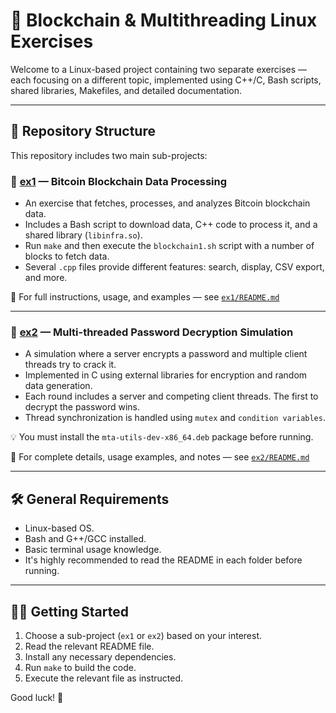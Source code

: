 # 🧩 Blockchain & Multithreading Linux Exercises

Welcome to a Linux-based project containing two separate exercises — each focusing on a different topic, implemented using C++/C, Bash scripts, shared libraries, Makefiles, and detailed documentation.

---

## 📂 Repository Structure

This repository includes two main sub-projects:

### 🔹 [ex1](./ex1) — Bitcoin Blockchain Data Processing

- An exercise that fetches, processes, and analyzes Bitcoin blockchain data.
- Includes a Bash script to download data, C++ code to process it, and a shared library (`libinfra.so`).
- Run `make` and then execute the `blockchain1.sh` script with a number of blocks to fetch data.
- Several `.cpp` files provide different features: search, display, CSV export, and more.

📄 For full instructions, usage, and examples — see [`ex1/README.md`](./ex1/README.md)

---

### 🔹 [ex2](./ex2) — Multi-threaded Password Decryption Simulation

- A simulation where a server encrypts a password and multiple client threads try to crack it.
- Implemented in C using external libraries for encryption and random data generation.
- Each round includes a server and competing client threads. The first to decrypt the password wins.
- Thread synchronization is handled using `mutex` and `condition variables`.

💡 You must install the `mta-utils-dev-x86_64.deb` package before running.

📄 For complete details, usage examples, and notes — see [`ex2/README.md`](./ex2/README.md)

---

## 🛠 General Requirements

- Linux-based OS.
- Bash and G++/GCC installed.
- Basic terminal usage knowledge.
- It's highly recommended to read the README in each folder before running.

---

## 🧑‍💻 Getting Started

1. Choose a sub-project (`ex1` or `ex2`) based on your interest.
2. Read the relevant README file.
3. Install any necessary dependencies.
4. Run `make` to build the code.
5. Execute the relevant file as instructed.

Good luck! 🚀
